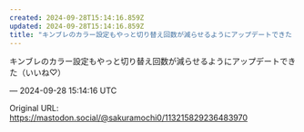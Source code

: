 ```yaml
---
created: 2024-09-28T15:14:16.859Z
updated: 2024-09-28T15:14:16.859Z
title: "キンブレのカラー設定もやっと切り替え回数が減らせるようにアップデートできた（いい[...]"
---
```


<p>キンブレのカラー設定もやっと切り替え回数が減らせるようにアップデートできた（いいね♡）</p>

&mdash; 2024-09-28 15:14:16 UTC

Original URL: https://mastodon.social/@sakuramochi0/113215829236483970
